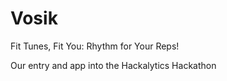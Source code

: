 # Vosik
Fit Tunes, Fit You: Rhythm for Your Reps! 

Our entry and app into the Hackalytics Hackathon
